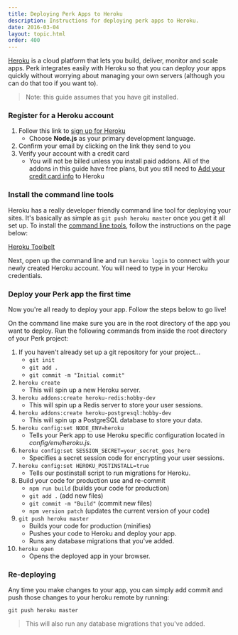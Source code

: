 ```yaml
---
title: Deploying Perk Apps to Heroku
description: Instructions for deploying perk apps to Heroku.
date: 2016-03-04
layout: topic.html
order: 400
---
```


[Heroku](https://www.heroku.com) is a cloud platform that lets you build, deliver, monitor and scale apps. Perk integrates easily with Heroku so that you can deploy your apps quickly without worrying about managing your own servers (although you can do that too if you want to).

> Note: this guide assumes that you have git installed.

### Register for a Heroku account

1. Follow this link to [sign up for Heroku](https://signup.heroku.com)
	* Choose **Node.js** as your primary development language.
1. Confirm your email by clicking on the link they send to you
1. Verify your account with a credit card
	* You will not be billed unless you install paid addons. All of the addons in this guide have free plans, but you still need to [Add your credit card info](https://heroku.com/verify) to Heroku

### Install the command line tools

Heroku has a really developer friendly command line tool for deploying your sites. It's basically as simple as `git push heroku master` once you get it all set up. To install the [command line tools](https://toolbelt.heroku.com/), follow the instructions on the page below:

[Heroku Toolbelt](https://toolbelt.heroku.com/)

Next, open up the command line and run `heroku login` to connect with your newly created Heroku account. You will need to type in your Heroku credentials.

### Deploy your Perk app the first time

Now you're all ready to deploy your app. Follow the steps below to go live!

On the command line make sure you are in the root directory of the app you want to deploy. Run the following commands from inside the root directory of your Perk project:

1. If you haven't already set up a git repository for your project...
	* `git init`
	* `git add .`
	* `git commit -m "Initial commit"`
1. `heroku create`
	* This will spin up a new Heroku server.
1. `heroku addons:create heroku-redis:hobby-dev`
	* This will spin up a Redis server to store your user sessions.
1. `heroku addons:create heroku-postgresql:hobby-dev`
	* This will spin up a PostgreSQL database to store your data.
1. `heroku config:set NODE_ENV=heroku`
	* Tells your Perk app to use Heroku specific configuration located in *config/env/heroku.js*.
1. `heroku config:set SESSION_SECRET=your_secret_goes_here`
	* Specifies a secret session code for encrypting your user sessions.
1. `heroku config:set HEROKU_POSTINSTALL=true`
	* Tells our postinstall script to run migrations for Heroku.
1. Build your code for production use and re-commit
	* `npm run build` (builds your code for production)
	* `git add .` (add new files)
	* `git commit -m "Build"`  (commit new files)
	* `npm version patch` (updates the current version of your code)
1. `git push heroku master`
	* Builds your code for production (minifies)
	* Pushes your code to Heroku and deploy your app.
	* Runs any database migrations that you've added.
1. `heroku open`
	* Opens the deployed app in your browser.

### Re-deploying

Any time you make changes to your app, you can simply add commit and push those changes to your heroku remote by running:

```
git push heroku master
```

> This will also run any database migrations that you've added.